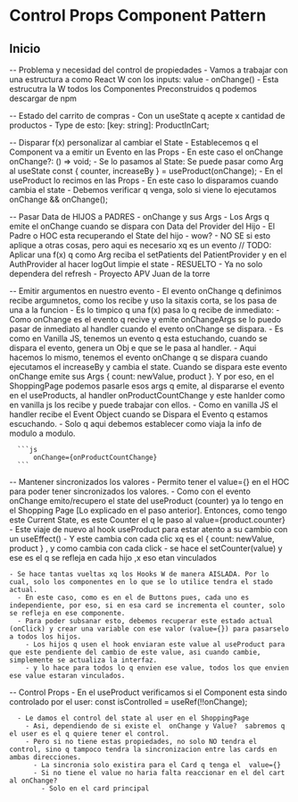 # Control Props Component Pattern

## Inicio
  -- Problema y necesidad del control de propiedades
    - Vamos a trabajar con una estructura a como React W con los inputs:  value - onChange()
      - Esta estrucutra la W todos los Componentes Preconstruidos q podemos descargar de npm


  -- Estado del carrito de compras
    - Con un  useState  q acepte x cantidad de productos
      - Type de esto:   [key: string]: ProductInCart;


  -- Disparar f(x) personalizar al cambiar el State
    - Establecemos q el Component va a emitir un  Evento  en las  Props
      - En este caso el onChange
          onChange?: () => void;
    - Se lo pasamos al State: Se puede pasar como Arg al  useState
          const { counter, increaseBy } = useProduct(onChange);
    - En el  useProduct lo recimos en las Props
      - En este caso lo  disparamos  cuando cambia el  state
        - Debemos verificar q venga, solo si viene lo ejecutamos
          onChange && onChange();


  -- Pasar Data de HIJOS a PADRES - onChange y sus Args
    - Los Args q emite el onChange cuando se dispara con Data del Provider del Hijo
    - El Padre o HOC esta recuperando el State del hijo - wow?
    - NO SE si esto aplique a otras cosas, pero aqui es necesario xq es un evento
    // TODO: Aplicar una f(x) q como Arg reciba el  setPatients  del PatientProvider y en el AuthProvider al hacer logOut limpie el state - RESUELTO - Ya no solo dependera del refresh - Proyecto APV Juan de la torre

  -- Emitir argumentos en nuestro evento
    - El evento  onChange q definimos recibe argumnetos, como los recibe y uso la sitaxis corta, se los pasa de una a la funcion
      - Es lo timpico q una f(x) pasa lo q recibe de inmediato:
        - Como  onChange  es el evento q recive y emite  onChangeArgs  se lo puedo pasar de inmediato al handler cuando el evento onChange se dispara.
        - Es como en Vanilla JS, tenemos un evento q esta estuchando, cuando se dispara el evento, genera un Obj e que se le pasa al handler.
        - Aqui hacemos lo mismo, tenemos el evento   onChange   q se  dispara  cuando ejecutamos el increaseBy y cambia el state. Cuando se dispara este evento onChange emite sus Args { count: newValue, product }. Y por eso, en el ShoppingPage podemos pasarle esos args q emite, al dispararse el evento en el useProducts, al handler onProductCountChange y este hanlder como en vanilla js los recibe y puede trabajar con ellos.
          - Como en vanilla JS el handler recibe el Event Object cuando se Dispara el Evento q estamos escuchando.
          - Solo q aqui debemos establecer como viaja la info de modulo a modulo.

      ```js
          onChange={onProductCountChange}
      ```



  -- Mantener sincronizados los valores
    - Permito tener el   value={}  en el HOC para poder tener sincronizados los valores.
    - Como con el  evento   onChange  emito/recupero el   state del useProduct (counter)  ya lo tengo en el Shopping Page [Lo explicado en el paso anterior]. Entonces, como tengo este Current State, es este Counter el q le paso al  value={product.counter}
      - Este viaje de nuevo al hook useProduct para estar atento a su cambio con un useEffect()
      - Y este cambia con cada clic xq es el     { count: newValue, product }    , y como cambia con cada click
        - se hace el setCounter(value)  y  ese es el q se refleja en cada hijo ,x eso etan vinculados

    - Se hace tantas vueltas xq los Hooks W de manera AISLADA. Por lo cual, solo los componentes en lo que se lo utilice tendra el stado actual.
      - En este caso, como es en el de Buttons pues, cada uno es independiente, por eso, si en esa card se incrementa el counter, solo se refleja en ese componente.
      - Para poder subsanar esto, debemos recuperar este estado actual (onClick) y crear una variable con ese valor (value={}) para pasarselo a todos los hijos. 
        - Los hijos q usen el hook enviaran este value al useProduct para que este pendiente del cambio de este value, asi cuando cambie, simplemente se actualiza la interfaz.
        - y lo hace para todos lo q envien ese value, todos los que envien ese value estaran vinculados.



  -- Control Props
    - En el  useProduct verificamos si el Component esta sindo controlado por el user:
          const isControlled = useRef(!!onChange);

      - Le damos el control del state al user en el ShoppingPage
        - Asi, dependiendo de si existe el  onChange y Value?  sabremos q el user es el q quiere tener el control.
        - Pero si no tiene estas propiedades, no solo NO tendra el control, sino q tampoco tendra la sincronizacion entre las cards en ambas direcciones.
          - La sincronia solo existira para el Card q tenga el  value={}
          - Si no tiene el value no haria falta reaccionar en el del cart al onChange?
            - Solo en el card principal
